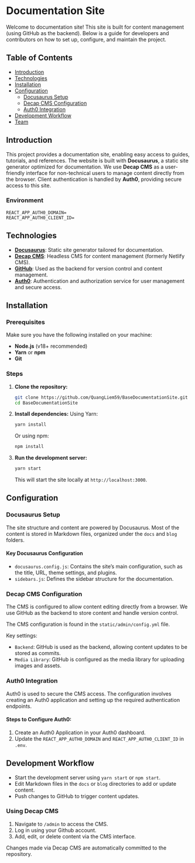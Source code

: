 # Documentation Site

Welcome to documentation site! This site is built for content management (using GitHub as the backend). Below is a guide for developers and contributors on how to set up, configure, and maintain the project.

## Table of Contents

- [Introduction](#introduction)
- [Technologies](#technologies)
- [Installation](#installation)
- [Configuration](#configuration)
  - [Docusaurus Setup](#docusaurus-setup)
  - [Decap CMS Configuration](#decap-cms-configuration)
  - [Auth0 Integration](#auth0-integration)
- [Development Workflow](#development-workflow)
- [Team](#team)

## Introduction

This project provides a documentation site, enabling easy access to guides, tutorials, and references. The website is built with **Docusaurus**, a static site generator optimized for documentation. We use **Decap CMS** as a user-friendly interface for non-technical users to manage content directly from the browser. Client authentication is handled by **Auth0**, providing secure access to this site.

### Environment

```
REACT_APP_AUTH0_DOMAIN=
REACT_APP_AUTH0_CLIENT_ID=
```

## Technologies

- **[Docusaurus](https://docusaurus.io/)**: Static site generator tailored for documentation.
- **[Decap CMS](https://decapcms.org/)**: Headless CMS for content management (formerly Netlify CMS).
- **[GitHub](https://github.com/)**: Used as the backend for version control and content management.
- **[Auth0](https://auth0.com/)**: Authentication and authorization service for user management and secure access.

## Installation

### Prerequisites

Make sure you have the following installed on your machine:

- **Node.js** (v18+ recommended)
- **Yarn** or **npm**
- **Git**

### Steps

1. **Clone the repository:**

   ```bash
   git clone https://github.com/QuangLiem59/BaseDocumentationSite.git
   cd BaseDocumentationSite
   ```
2. **Install dependencies:**
    Using Yarn:
    ```bash
    yarn install
    ```
    
    Or using npm:
    ```bash
    npm install
    ```
3. **Run the development server:**
   ```bash
   yarn start
   ```
    This will start the site locally at `http://localhost:3000`.

## Configuration

### Docusaurus Setup

The site structure and content are powered by Docusaurus. Most of the content is stored in Markdown files, organized under the `docs` and `blog` folders.

#### Key Docusaurus Configuration
- `docusaurus.config.js`: Contains the site’s main configuration, such as the title, URL, theme settings, and plugins.
- `sidebars.js`: Defines the sidebar structure for the documentation.

### Decap CMS Configuration

The CMS is configured to allow content editing directly from a browser. We use GitHub as the backend to store content and handle version control.

The CMS configuration is found in the `static/admin/config.yml` file.

Key settings:

- `Backend`: GitHub is used as the backend, allowing content updates to be stored as commits.
- `Media Library`: GitHub is configured as the media library for uploading images and assets.

### Auth0 Integration

Auth0 is used to secure the CMS access. The configuration involves creating an Auth0 application and setting up the required authentication endpoints.

#### Steps to Configure Auth0:

1. Create an Auth0 Application in your Auth0 dashboard.
2. Update the `REACT_APP_AUTH0_DOMAIN` and `REACT_APP_AUTH0_CLIENT_ID` in `.env`.

## Development Workflow

- Start the development server using `yarn start` or `npm start`.
- Edit Markdown files in the `docs` or `blog` directories to add or update content.
- Push changes to GitHub to trigger content updates.

### Using Decap CMS

1. Navigate to `/admin` to access the CMS.
2. Log in using your Github account.
3. Add, edit, or delete content via the CMS interface.

Changes made via Decap CMS are automatically committed to the repository.